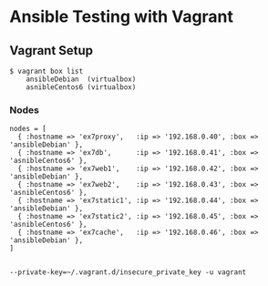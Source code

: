 Ansible Testing with Vagrant
============================

## Vagrant Setup

    $ vagrant box list
        ansibleDebian  (virtualbox)
        asnibleCentos6 (virtualbox)

### Nodes

    nodes = [
      { :hostname => 'ex7proxy',   :ip => '192.168.0.40', :box => 'ansibleDebian' },
      { :hostname => 'ex7db',      :ip => '192.168.0.41', :box => 'asnibleCentos6' },
      { :hostname => 'ex7web1',    :ip => '192.168.0.42', :box => 'ansibleDebian' },
      { :hostname => 'ex7web2',    :ip => '192.168.0.43', :box => 'asnibleCentos6' },
      { :hostname => 'ex7static1', :ip => '192.168.0.44', :box => 'ansibleDebian' },
      { :hostname => 'ex7static2', :ip => '192.168.0.45', :box => 'asnibleCentos6' },
      { :hostname => 'ex7cache',   :ip => '192.168.0.46', :box => 'ansibleDebian' },
    ]
    
    
    --private-key=~/.vagrant.d/insecure_private_key -u vagrant



